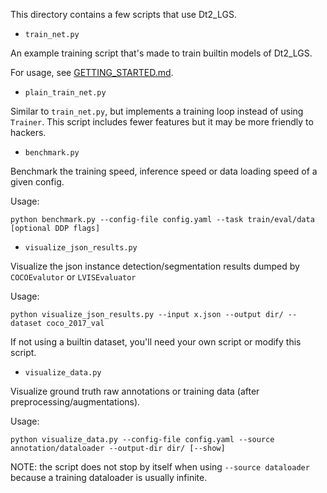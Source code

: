 
This directory contains a few scripts that use Dt2_LGS.


* `train_net.py`

An example training script that's made to train builtin models of Dt2_LGS.

For usage, see [GETTING_STARTED.md](../GETTING_STARTED.md).

* `plain_train_net.py`

Similar to `train_net.py`, but implements a training loop instead of using `Trainer`.
This script includes fewer features but it may be more friendly to hackers.

* `benchmark.py`

Benchmark the training speed, inference speed or data loading speed of a given config.

Usage:
```
python benchmark.py --config-file config.yaml --task train/eval/data [optional DDP flags]
```

* `visualize_json_results.py`

Visualize the json instance detection/segmentation results dumped by `COCOEvalutor` or `LVISEvaluator`

Usage:
```
python visualize_json_results.py --input x.json --output dir/ --dataset coco_2017_val
```
If not using a builtin dataset, you'll need your own script or modify this script.

* `visualize_data.py`

Visualize ground truth raw annotations or training data (after preprocessing/augmentations).

Usage:
```
python visualize_data.py --config-file config.yaml --source annotation/dataloader --output-dir dir/ [--show]
```

NOTE: the script does not stop by itself when using `--source dataloader` because a training
dataloader is usually infinite.
